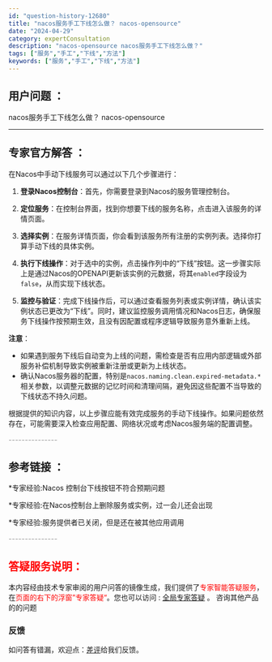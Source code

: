 ```yaml
---
id: "question-history-12680"
title: "nacos服务手工下线怎么做？ nacos-opensource"
date: "2024-04-29"
category: expertConsultation
description: "nacos-opensource nacos服务手工下线怎么做？"
tags: ["服务","手工","下线","方法"]
keywords: ["服务","手工","下线","方法"]
---
```


## 用户问题 ： 
 nacos服务手工下线怎么做？
 nacos-opensource 

---------------
## 专家官方解答 ：

在Nacos中手动下线服务可以通过以下几个步骤进行：

1. **登录Nacos控制台**：首先，你需要登录到Nacos的服务管理控制台。

2. **定位服务**：在控制台界面，找到你想要下线的服务名称，点击进入该服务的详情页面。

3. **选择实例**：在服务详情页面，你会看到该服务所有注册的实例列表。选择你打算手动下线的具体实例。

4. **执行下线操作**：对于选中的实例，点击操作列中的“下线”按钮。这一步骤实际上是通过Nacos的OPENAPI更新该实例的元数据，将其`enabled`字段设为`false`，从而实现下线状态。

5. **监控与验证**：完成下线操作后，可以通过查看服务列表或实例详情，确认该实例状态已更改为“下线”。同时，建议监控服务调用情况和Nacos日志，确保服务下线操作按预期生效，且没有因配置或程序逻辑导致服务意外重新上线。

**注意**：
- 如果遇到服务下线后自动变为上线的问题，需检查是否有应用内部逻辑或外部服务补偿机制导致实例被重新注册或更新为上线状态。
- 确认Nacos服务器的配置，特别是`nacos.naming.clean.expired-metadata.*`相关参数，以调整元数据的记忆时间和清理间隔，避免因这些配置不当导致的下线状态不持久问题。

根据提供的知识内容，以上步骤应能有效完成服务的手动下线操作。如果问题依然存在，可能需要深入检查应用配置、网络状况或考虑Nacos服务端的配置调整。


<font color="#949494">---------------</font> 


## 参考链接 ：

*专家经验:Nacos 控制台下线按钮不符合预期问题 
 
 *专家经验:在Nacos控制台上删除服务或实例，过一会儿还会出现 
 
 *专家经验:服务提供者已关闭，但是还在被其他应用调用 


 <font color="#949494">---------------</font> 
 


## <font color="#FF0000">答疑服务说明：</font> 

本内容经由技术专家审阅的用户问答的镜像生成，我们提供了<font color="#FF0000">专家智能答疑服务</font>，在<font color="#FF0000">页面的右下的浮窗”专家答疑“</font>。您也可以访问 : [全局专家答疑](https://opensource.alibaba.com/chatBot) 。 咨询其他产品的的问题

### 反馈
如问答有错漏，欢迎点：[差评](https://ai.nacos.io/user/feedbackByEnhancerGradePOJOID?enhancerGradePOJOId=12681)给我们反馈。

